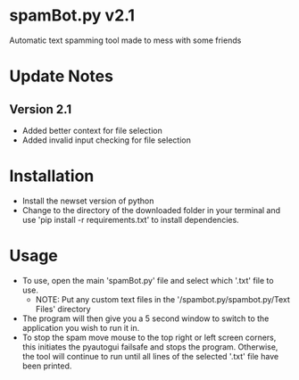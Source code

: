 # spamBot.py v2.1
Automatic text spamming tool made to mess with some friends

# Update Notes
## Version 2.1
* Added better context for file selection
* Added invalid input checking for file selection 

# Installation
* Install the newset version of python
* Change to the directory of the downloaded folder in your terminal and use 'pip install -r requirements.txt' to install dependencies.
# Usage
* To use, open the main 'spamBot.py' file and select which '.txt' file to use.
    * NOTE: Put any custom text files in the '<path to program>/spambot.py/spambot.py/Text Files' directory
* The program will then give you a 5 second window to switch to the application you wish to run it in.
* To stop the spam move mouse to the top right or left screen corners, this initiates the pyautogui failsafe and stops the program.
Otherwise, the tool will continue to run until all lines of the selected '.txt' file have been printed.
